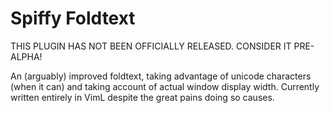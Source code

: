 
Spiffy Foldtext
===============

THIS PLUGIN HAS NOT BEEN OFFICIALLY RELEASED. CONSIDER IT PRE-ALPHA!

An (arguably) improved foldtext, taking advantage of unicode characters (when it
can) and taking account of actual window display width. Currently written
entirely in VimL despite the great pains doing so causes.

<!-- vim: set ft=markdown fmr=-v-,-^- fdm=marker et ts=2 sw=2 sts=2 :-->
